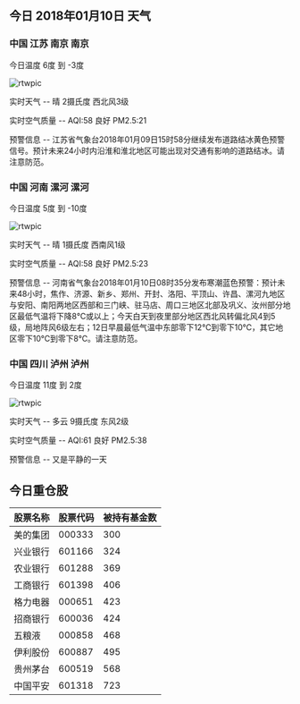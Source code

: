 ## 今日 2018年01月10日 天气
### 中国 江苏 南京 南京

今日温度 6度 到 -3度

![rtwpic](http://app1.showapi.com/weather/icon/night/00.png)

实时天气 -- 晴 2摄氏度 西北风3级

实时空气质量 -- AQI:58 良好 PM2.5:21

预警信息 -- 江苏省气象台2018年01月09日15时58分继续发布道路结冰黄色预警信号。预计未来24小时内沿淮和淮北地区可能出现对交通有影响的道路结冰。请注意防范。
    
### 中国 河南 漯河 漯河

今日温度 5度 到 -10度

![rtwpic](http://app1.showapi.com/weather/icon/night/00.png)

实时天气 -- 晴 1摄氏度 西南风1级

实时空气质量 -- AQI:58 良好 PM2.5:23

预警信息 -- 河南省气象台2018年01月10日08时35分发布寒潮蓝色预警：预计未来48小时，焦作、济源、新乡、郑州、开封、洛阳、平顶山、许昌、漯河九地区与安阳、南阳两地区西部和三门峡、驻马店、周口三地区北部及巩义、汝州部分地区最低气温将下降8℃或以上；今天白天到夜里部分地区西北风转偏北风4到5级，局地阵风6级左右；12日早晨最低气温中东部零下12℃到零下10℃，其它地区零下10℃到零下8℃。请注意防范。
    
### 中国 四川 泸州 泸州

今日温度 11度 到 2度

![rtwpic](http://app1.showapi.com/weather/icon/day/01.png)

实时天气 -- 多云 9摄氏度 东风2级

实时空气质量 -- AQI:61 良好 PM2.5:38

预警信息 -- 又是平静的一天
    
## 今日重仓股 

|股票名称|股票代码|被持有基金数|
|---|---|---|
|美的集团|000333|300|
|兴业银行|601166|324|
|农业银行|601288|369|
|工商银行|601398|406|
|格力电器|000651|423|
|招商银行|600036|424|
|五粮液|000858|468|
|伊利股份|600887|495|
|贵州茅台|600519|568|
|中国平安|601318|723|
